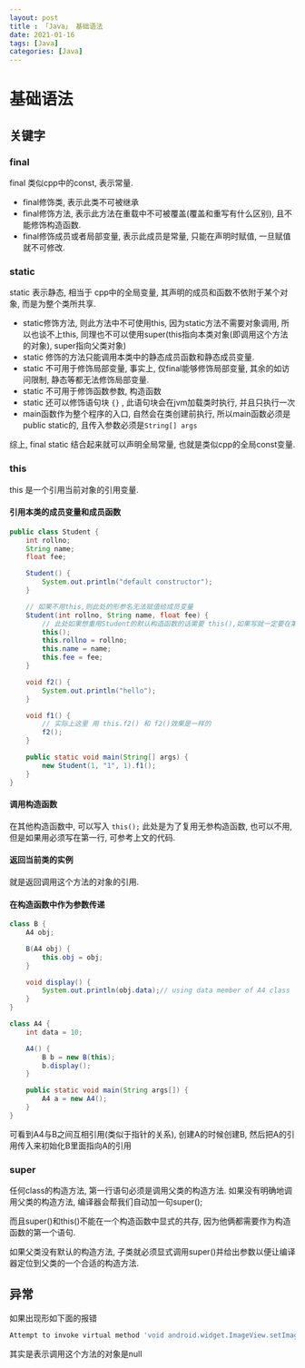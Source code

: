 ```yaml
---
layout: post
title : 「Java」 基础语法
date: 2021-01-16
tags: [Java]
categories: [Java]
---
```


# 基础语法

## 关键字

### final

final 类似cpp中的const, 表示常量.

* final修饰类, 表示此类不可被继承
* final修饰方法, 表示此方法在重载中不可被覆盖(覆盖和重写有什么区别), 且不能修饰构造函数.
* final修饰成员或者局部变量, 表示此成员是常量, 只能在声明时赋值, 一旦赋值就不可修改.

### static

static 表示静态, 相当于 cpp中的全局变量, 其声明的成员和函数不依附于某个对象, 而是为整个类所共享.

* static修饰方法, 则此方法中不可使用this, 因为static方法不需要对象调用, 所以也谈不上this, 同理也不可以使用super(this指向本类对象(即调用这个方法的对象), super指向父类对象)
* static 修饰的方法只能调用本类中的静态成员函数和静态成员变量. 
* static 不可用于修饰局部变量, 事实上, 仅final能够修饰局部变量, 其余的如访问限制, 静态等都无法修饰局部变量.
* static 不可用于修饰函数参数, 构造函数
* static 还可以修饰语句块 `{}` , 此语句块会在jvm加载类时执行, 并且只执行一次 
* main函数作为整个程序的入口, 自然会在类创建前执行, 所以main函数必须是 public static的, 且传入参数必须是`String[] args`

综上, final static 结合起来就可以声明全局常量, 也就是类似cpp的全局const变量.

### this

this 是一个引用当前对象的引用变量.

#### 引用本类的成员变量和成员函数

``` java
public class Student {
    int rollno;
    String name;
    float fee;

    Student() {
        System.out.println("default constructor");
    }

    // 如果不用this,则此处的形参名无法赋值给成员变量
    Student(int rollno, String name, float fee) {
        // 此处如果想重用Student的默认构造函数的话需要 this(),如果写就一定要在第一行,否则编译错误
        this();
        this.rollno = rollno;
        this.name = name;
        this.fee = fee;
    }

    void f2() {
        System.out.println("hello");
    }

    void f1() {
        // 实际上这里 用 this.f2() 和 f2()效果是一样的
        f2();
    }

    public static void main(String[] args) {
        new Student(1, "1", 1).f1();
    }
}
```

#### 调用构造函数

在其他构造函数中, 可以写入 `this();` 此处是为了复用无参构造函数, 也可以不用, 但是如果用必须写在第一行, 可参考上文的代码.

#### 返回当前类的实例

就是返回调用这个方法的对象的引用.

#### 在构造函数中作为参数传递

``` java
class B {
    A4 obj;

    B(A4 obj) {
        this.obj = obj;
    }

    void display() {
        System.out.println(obj.data);// using data member of A4 class
    }
}

class A4 {
    int data = 10;

    A4() {
        B b = new B(this);
        b.display();
    }

    public static void main(String args[]) {
        A4 a = new A4();
    }
}
```

可看到A4与B之间互相引用(类似于指针的关系), 创建A的时候创建B, 然后把A的引用传入来初始化B里面指向A的引用

### super

任何class的构造方法, 第一行语句必须是调用父类的构造方法. 如果没有明确地调用父类的构造方法, 编译器会帮我们自动加一句super(); 
 
而且super()和this()不能在一个构造函数中显式的共存, 因为他俩都需要作为构造函数的第一个语句.

如果父类没有默认的构造方法, 子类就必须显式调用super()并给出参数以便让编译器定位到父类的一个合适的构造方法.

## 异常

如果出现形如下面的报错

``` bash
Attempt to invoke virtual method 'void android.widget.ImageView.setImageBitmap(android.graphics.Bitmap)' on a null object reference
```

其实是表示调用这个方法的对象是null
